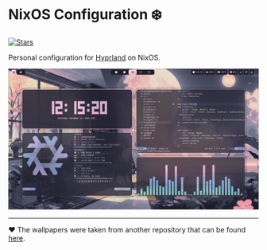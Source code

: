# NixOS Configuration :snowflake:

[![Stars](https://img.shields.io/github/stars/Oughie/nixos-config)](https://github.com/Oughie/nixos-config/stargazers)

Personal configuration for [Hyprland](https://hyprland.org/) on NixOS.

![Screenshot](public/presentation.png)

---

:heart: The wallpapers were taken from another repository that can be found [here](https://github.com/orxngc/walls-catppuccin-mocha).
